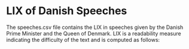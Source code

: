 LIX of Danish Speeches
========
The speeches.csv file contains the LIX in speeches given by the Danish Prime Minister and the Queen of Denmark. LIX is a readability measure indicating the difficulty of the text and is computed as follows:

